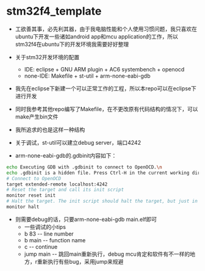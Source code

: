 # stm32f4_template

* 工欲善其事，必先利其器，由于我电脑性能和个人使用习惯问题，我只喜欢在ubuntu下开发一些诸如android app和mcu application的工作，所以stm32f4在ubuntu下的开发环境我需要好好整理

* 关于stm32开发环境的配置
	* IDE: eclipse + GNU ARM plugin + AC6 systembench + openocd
	* none-IDE: Makefile + st-util + arm-none-eabi-gdb

* 我先在eclipse下新建一个可以正常工作的工程，所以本repo可以在eclipse下进行开发
* 同时我参考其他repo编写了Makefile，在不更改原有代码结构的情况下，可以make产生bin文件
* 我所追求的也是这样一种结构

* 关于调试，st-util可以建立debug server，端口4242
* arm-none-eabi-gdb的.gdbinit内容如下：

```bash
echo Executing GDB with .gdbinit to connect to OpenOCD.\n
echo .gdbinit is a hidden file. Press Ctrl-H in the current working directory to see it.\n
# Connect to OpenOCD
target extended-remote localhost:4242
# Reset the target and call its init script
monitor reset init
# Halt the target. The init script should halt the target, but just in case
monitor halt

```

* 则需要debug的话，只要arm-none-eabi-gdb main.elf即可
	* 一些调试的小tips
	* b 83  -- line number
	* b main -- function name
	* c	-- continue
	* jump main -- 跳回main重新执行，debug mcu肯定和软件有不一样的地方，r重新执行有些bug，采用jump来规避

